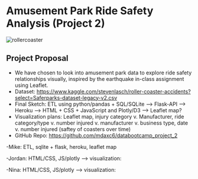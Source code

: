 # Amusement Park Ride Safety Analysis (Project 2)

![rollercoaster](https://media.giphy.com/media/JVCPcgZTYuw1i/giphy.gif) 

Project Proposal
-----------------------
- We have chosen to look into amusement park data to explore ride safety relationships visually, inspired by the earthquake in-class assignment using Leaflet. 
- Dataset: https://www.kaggle.com/stevenlasch/roller-coaster-accidents?select=Saferparks-dataset-legacy-v2.csv
- Final Sketch: ETL using python/pandas + SQL/SQLite --> Flask-API --> Heroku --> HTML + CSS + JavaScript and Plotly/D3 --> Leaflet map?
- Visualization plans: Leaflet map, injury category v. Manufacturer,  ride category/type v. number injured v. manufacturer v. business type, date v. number injured (saftey of coasters over time) 
- GitHub Repo: https://github.com/mdaxc6/databootcamp_project_2

-Mike: ETL, sqlite + flask, heroku, leaflet map

-Jordan: HTML/CSS, JS/plotly --> visualization: 

-Nina: HTML/CSS, JS/plotly --> visualization: 

